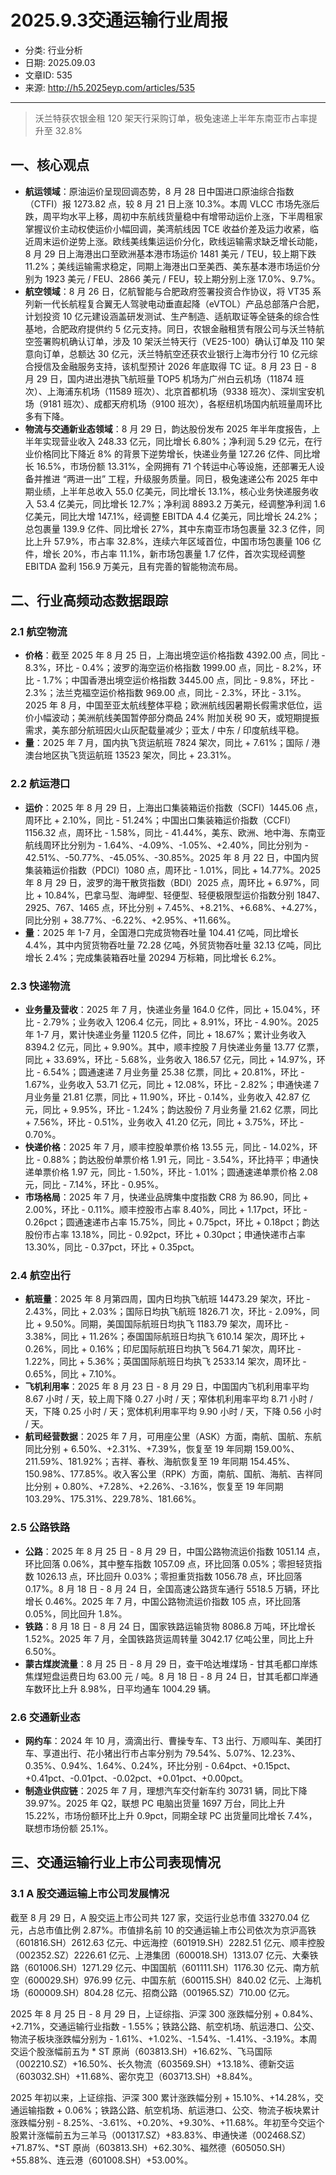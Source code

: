 # 2025.9.3交通运输行业周报

- 分类: 行业分析
- 日期: 2025.09.03
- 文章ID: 535
- 来源: http://h5.2025eyp.com/articles/535

---

> 沃兰特获农银金租 120 架天行采购订单，极兔速递上半年东南亚市占率提升至 32.8%

## 一、核心观点

- **航运领域**：原油运价呈现回调态势，8 月 28 日中国进口原油综合指数（CTFI）报 1273.82 点，较 8 月 21 日上涨 10.3%。本周 VLCC 市场先涨后跌，周平均水平上移，周初中东航线货量稳中有增带动运价上涨，下半周租家掌握议价主动权使运价小幅回调，美湾航线因 TCE 收益价差及运力收紧，临近周末运价逆势上涨。欧线美线集运运价分化，欧线运输需求缺乏增长动能，8 月 29 日上海港出口至欧洲基本港市场运价 1481 美元 / TEU，较上期下跌 11.2%；美线运输需求稳定，同期上海港出口至美西、美东基本港市场运价分别为 1923 美元 / FEU、2866 美元 / FEU，较上期分别上涨 17.0%、9.7%。
- **航空领域**：8 月 26 日，亿航智能与合肥政府签署投资合作协议，将 VT35 系列新一代长航程复合翼无人驾驶电动垂直起降（eVTOL）产品总部落户合肥，计划投资 10 亿元建设涵盖研发测试、生产制造、适航取证等全链条的综合性基地，合肥政府提供约 5 亿元支持。同日，农银金融租赁有限公司与沃兰特航空签署购机确认订单，涉及 10 架沃兰特天行（VE25-100）确认订单及 110 架意向订单，总额达 30 亿元，沃兰特航空还获农业银行上海市分行 10 亿元综合授信及金融服务支持，该机型预计 2026 年底取得 TC 证。8 月 23 日 - 8 月 29 日，国内进出港执飞航班量 TOP5 机场为广州白云机场（11874 班次）、上海浦东机场（11589 班次）、北京首都机场（9338 班次）、深圳宝安机场（9181 班次）、成都天府机场（9100 班次），各枢纽机场国内航班量周环比多有下降。
- **物流与交通新业态领域**：8 月 29 日，韵达股份发布 2025 年半年度报告，上半年实现营业收入 248.33 亿元，同比增长 6.80%；净利润 5.29 亿元，在行业价格同比下降近 8% 的背景下逆势增长，快递业务量 127.26 亿件、同比增长 16.5%，市场份额 13.31%，全网拥有 71 个转运中心等设施，还部署无人设备并推进 “两进一出” 工程，升级服务质量。同日，极兔速递公布 2025 年中期业绩，上半年总收入 55.0 亿美元，同比增长 13.1%，核心业务快递服务收入 53.4 亿美元，同比增长 12.7%；净利润 8893.2 万美元，经调整净利润 1.6 亿美元，同比大增 147.1%，经调整 EBITDA 4.4 亿美元，同比增长 24.2%；总包裹量 139.9 亿件、同比增长 27%，其中东南亚市场包裹量 32.3 亿件，同比上升 57.9%，市占率 32.8%，连续六年区域首位，中国市场包裹量 106 亿件，增长 20%，市占率 11.1%，新市场包裹量 1.7 亿件，首次实现经调整 EBITDA 盈利 156.9 万美元，且有完善的智能物流布局。

## 二、行业高频动态数据跟踪

### 2.1 航空物流

- **价格**：截至 2025 年 8 月 25 日，上海出境空运价格指数 4392.00 点，同比 - 8.3%，环比 - 0.4%；波罗的海空运价格指数 1999.00 点，同比 - 8.2%，环比 - 1.7%；中国香港出境空运价格指数 3445.00 点，同比 - 9.8%，环比 - 2.3%；法兰克福空运价格指数 969.00 点，同比 - 2.3%，环比 - 3.1%。2025 年 8 月，中国至亚太航线整体平稳；欧洲航线因暑期长假需求低位，运价小幅波动；美洲航线美国暂停部分商品 24% 附加关税 90 天，或短期提振需求，美东部分航班因火山灰配载量减少；亚太 / 中东 / 印度航线平稳。
- **量**：2025 年 7 月，国内执飞货运航班 7824 架次，同比 + 7.61%；国际 / 港澳台地区执飞货运航班 13523 架次，同比 + 23.31%。

### 2.2 航运港口

- **运价**：2025 年 8 月 29 日，上海出口集装箱运价指数（SCFI）1445.06 点，周环比 + 2.10%，同比 - 51.24%；中国出口集装箱运价指数（CCFI）1156.32 点，周环比 - 1.58%，同比 - 41.44%，美东、欧洲、地中海、东南亚航线周环比分别为 - 1.64%、-4.09%、-1.05%、+2.40%，同比分别为 - 42.51%、-50.77%、-45.05%、-30.85%。2025 年 8 月 22 日，中国内贸集装箱运价指数（PDCI）1080 点，周环比 - 1.01%，同比 + 14.77%。2025 年 8 月 29 日，波罗的海干散货指数（BDI）2025 点，周环比 + 6.97%，同比 + 10.84%，巴拿马型、海岬型、轻便型、轻便极限型运价指数分别 1847、2925、767、1465 点，环比分别 + 7.45%、+8.21%、+6.68%、+4.27%，同比分别 + 38.77%、-6.22%、+2.95%、+11.66%。
- **量**：2025 年 1-7 月，全国港口完成货物吞吐量 104.41 亿吨，同比增长 4.4%，其中内贸货物吞吐量 72.28 亿吨，外贸货物吞吐量 32.13 亿吨，同比增长 2.4%；完成集装箱吞吐量 20294 万标箱，同比增长 6.2%。

### 2.3 快递物流

- **业务量及营收**：2025 年 7 月，快递业务量 164.0 亿件，同比 + 15.04%，环比 - 2.79%；业务收入 1206.4 亿元，同比 + 8.91%，环比 - 4.90%。2025 年 1-7 月，累计快递业务量 1120.5 亿件，同比 + 18.67%；累计业务收入 8394.2 亿元，同比 + 9.90%。其中，顺丰控股 7 月快递业务量 13.77 亿票，同比 + 33.69%，环比 - 5.68%，业务收入 186.57 亿元，同比 + 14.97%，环比 - 6.54%；圆通速递 7 月业务量 25.38 亿票，同比 + 20.81%，环比 - 1.67%，业务收入 53.71 亿元，同比 + 12.08%，环比 - 2.82%；申通快递 7 月业务量 21.81 亿票，同比 + 11.90%，环比 - 0.14%，业务收入 42.87 亿元，同比 + 9.95%，环比 - 1.24%；韵达股份 7 月业务量 21.62 亿票，同比 + 7.56%，环比 - 0.51%，业务收入 41.20 亿元，同比 + 3.75%，环比 - 0.70%。
- **快递价格**：2025 年 7 月，顺丰控股单票价格 13.55 元，同比 - 14.02%，环比 - 0.88%；韵达股份单票价格 1.91 元，同比 - 3.54%，环比持平；申通快递单票价格 1.97 元，同比 - 1.50%，环比 - 1.01%；圆通速递单票价格 2.08 元，同比 - 7.14%，环比 - 0.95%。
- **市场格局**：2025 年 7 月，快递业品牌集中度指数 CR8 为 86.90，同比 + 2.00%，环比 - 0.11%。顺丰控股市占率 8.40%，同比 + 1.17pct，环比 - 0.26pct；圆通速递市占率 15.75%，同比 + 0.75pct，环比 + 0.18pct；韵达股份市占率 13.18%，同比 - 0.92pct，环比 + 0.30pct；申通快递市占率 13.30%，同比 - 0.37pct，环比 + 0.35pct。

### 2.4 航空出行

- **航班量**：2025 年 8 月第四周，国内日均执飞航班 14473.29 架次，环比 - 2.43%，同比 + 2.03%；国际日均执飞航班 1826.71 次，环比 - 2.09%，同比 + 9.50%。同期，美国国际航班日均执飞 1183.79 架次，周环比 - 3.38%，同比 + 11.26%；泰国国际航班日均执飞 610.14 架次，周环比 + 0.26%，同比 + 0.16%；印尼国际航班日均执飞 564.71 架次，周环比 - 1.22%，同比 + 5.36%；英国国际航班日均执飞 2533.14 架次，周环比 - 0.65%，同比 + 7.10%。
- **飞机利用率**：2025 年 8 月 23 日 - 8 月 29 日，中国国内飞机利用率平均 8.67 小时 / 天，较上周下降 0.27 小时 / 天；窄体机利用率平均 8.71 小时 / 天，下降 0.25 小时 / 天；宽体机利用率平均 9.90 小时 / 天，下降 0.56 小时 / 天。
- **航司经营数据**：2025 年 7 月，可用座公里（ASK）方面，南航、国航、东航同比分别 + 6.50%、+2.31%、+7.39%，恢复至 19 年同期 159.00%、211.59%、181.92%；吉祥、春秋、海航恢复至 19 年同期 154.45%、150.98%、177.85%。收入客公里（RPK）方面，南航、国航、海航、吉祥同比分别 + 0.80%、+7.28%、+2.26%、-3.16%，恢复至 19 年同期 103.29%、175.31%、229.78%、181.66%。

### 2.5 公路铁路

- **公路**：2025 年 8 月 25 日 - 8 月 29 日，中国公路物流运价指数 1051.14 点，环比回落 0.06%，其中整车指数 1057.09 点，环比回落 0.05%；零担轻货指数 1026.13 点，环比回升 0.03%；零担重货指数 1056.78 点，环比回落 0.17%。8 月 18 日 - 8 月 24 日，全国高速公路货车通行 5518.5 万辆，环比增长 0.46%。2025 年 7 月，中国公路物流运价指数 105 点，环比回落 0.05%，同比回升 1.8%。
- **铁路**：8 月 18 日 - 8 月 24 日，国家铁路运输货物 8086.8 万吨，环比增长 1.52%。2025 年 7 月，全国铁路货运周转量 3042.17 亿吨公里，同比上升 6.50%。
- **蒙古煤炭流量**：8 月 25 日 - 8 月 29 日，查干哈达堆煤场 - 甘其毛都口岸炼焦煤短盘运费日均 63.00 元 / 吨。8 月 18 日 - 8 月 24 日，甘其毛都口岸通车数环比上升 8.98%，日平均通车 1004.29 辆。

### 2.6 交通新业态

- **网约车**：2024 年 10 月，滴滴出行、曹操专车、T3 出行、万顺叫车、美团打车、享道出行、花小猪出行市占率分别为 79.54%、5.07%、12.23%、0.35%、0.94%、1.64%、0.24%，环比分别 - 0.64pct、+0.15pct、+0.41pct、-0.01pct、-0.02pct、+0.01pct、+0.00pct。
- **制造业供应链**：2025 年 7 月，理想汽车交付新车约 30731 辆，同比下降 39.97%。2025 年 Q2，联想 PC 电脑出货量 1697 万台，同比上升 15.22%，市场份额环比上升 0.9pct，同期全球 PC 出货量同比增长 7.4%，联想市场份额 25.1%。

## 三、交通运输行业上市公司表现情况

### 3.1 A 股交通运输上市公司发展情况

截至 8 月 29 日，A 股交运上市公司共 127 家，交运行业总市值 33270.04 亿元，占总市值比例 2.87%。市值排名前 10 的交通运输上市公司依次为京沪高铁（601816.SH）2612.63 亿元、中远海控（601919.SH）2282.51 亿元、顺丰控股（002352.SZ）2226.61 亿元、上港集团（600018.SH）1313.07 亿元、大秦铁路（601006.SH）1271.29 亿元、中国国航（601111.SH）1176.30 亿元、南方航空（600029.SH）976.99 亿元、中国东航（600115.SH）840.02 亿元、上海机场（600009.SH）804.28 亿元、招商公路（001965.SZ）710.00 亿元。

2025 年 8 月 25 日 - 8 月 29 日，上证综指、沪深 300 涨跌幅分别 + 0.84%、+2.71%，交通运输行业指数 - 1.55%；铁路公路、航空机场、航运港口、公交、物流子板块涨跌幅分别为 - 1.61%、+1.02%、-1.54%、-1.41%、-3.19%。本周交运个股涨幅前五为 * ST 原尚（603813.SH）+16.62%、飞马国际（002210.SZ）+16.50%、长久物流（603569.SH）+13.18%、德新交运（603032.SH）+11.68%、密尔克卫（603713.SH）+8.84%。

2025 年初以来，上证综指、沪深 300 累计涨跌幅分别 + 15.10%、+14.28%，交通运输指数 + 0.06%；铁路公路、航空机场、航运港口、公交、物流子板块累计涨跌幅分别 - 8.25%、-3.61%、+0.20%、+9.30%、+11.68%。年初至今交运个股累计涨幅前五为三羊马（001317.SZ）+83.83%、申通快递（002468.SZ）+71.87%、*ST 原尚（603813.SH）+62.30%、福然德（605050.SH）+55.88%、连云港（601008.SH）+53.00%。
